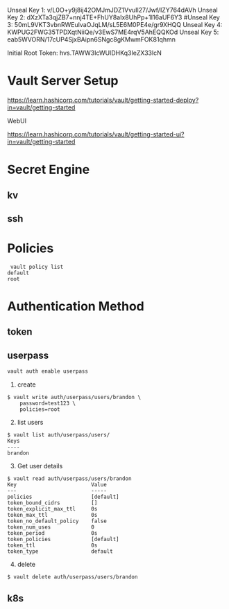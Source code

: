 Unseal Key 1: v/L0O+y9j8ij42OMJmJDZ1VvuIl27/Jwf/IZY764dAVh
Unseal Key 2: dXzXTa3qjZB7+nnj4TE+FhUY8aIx8UhPp+1I16aUF6Y3
#Unseal Key 3: 50mL9VKT3vbnRWEulvaOJqLM/sL5E6M0PE4e/gr9XHQQ
Unseal Key 4: KWPUG2FWG35TPDXqtNiiQe/v3EwS7ME4rqV5AhEQQKOd
Unseal Key 5: eab5WVORN/17cUP4SjxBAipn6SNgc8gKMwmFOK81qhmn

Initial Root Token: hvs.TAWW3IcWUlDHKq3IeZX33lcN



Vault Server Setup
=========

https://learn.hashicorp.com/tutorials/vault/getting-started-deploy?in=vault/getting-started


WebUI

https://learn.hashicorp.com/tutorials/vault/getting-started-ui?in=vault/getting-started





Secret Engine
============

kv
---

ssh
---


Policies
========

```
 vault policy list
default
root
```

Authentication Method
=====================


token
-----


userpass
-------

```bash
vault auth enable userpass
```

1. create 

```
$ vault write auth/userpass/users/brandon \
    password=test123 \
    policies=root
```

2. list users

```
$ vault list auth/userpass/users/ 
Keys
----
brandon
```

3. Get user details

```
$ vault read auth/userpass/users/brandon
Key                        Value
---                        -----
policies                   [default]
token_bound_cidrs          []
token_explicit_max_ttl     0s
token_max_ttl              0s
token_no_default_policy    false
token_num_uses             0
token_period               0s
token_policies             [default]
token_ttl                  0s
token_type                 default
```


4. delete

```
$ vault delete auth/userpass/users/brandon
```

k8s
---

